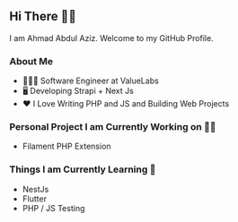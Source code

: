 ## Hi There 👋🏻
I am Ahmad Abdul Aziz. Welcome to my GitHub Profile.

### About Me
- 🧑🏻‍💻 Software Engineer at ValueLabs
- 🖥 Developing Strapi + Next Js
- ❤️ I Love Writing PHP and JS and Building Web Projects

### Personal Project I am Currently Working on 💪🏻
- Filament PHP Extension

### Things I am Currently Learning 🧪
- NestJs
- Flutter
- PHP / JS Testing

